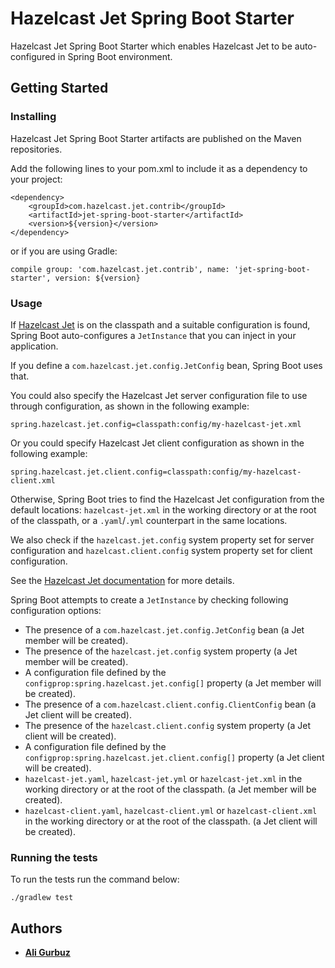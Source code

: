 # Hazelcast Jet Spring Boot Starter

Hazelcast Jet Spring Boot Starter which enables Hazelcast Jet to be 
auto-configured in Spring Boot environment.

## Getting Started

### Installing

Hazelcast Jet Spring Boot Starter artifacts are published on the Maven
repositories. 

Add the following lines to your pom.xml to include it as a dependency
to your project:

```
<dependency>
    <groupId>com.hazelcast.jet.contrib</groupId>
    <artifactId>jet-spring-boot-starter</artifactId>
    <version>${version}</version>
</dependency>
```

or if you are using Gradle: 
```
compile group: 'com.hazelcast.jet.contrib', name: 'jet-spring-boot-starter', version: ${version}
```

### Usage

If [Hazelcast Jet](https://jet.hazelcast.org/) is on the classpath and
a suitable configuration is found, Spring Boot auto-configures a
`JetInstance` that you can inject in your application.

If you define a `com.hazelcast.jet.config.JetConfig` bean, Spring Boot
uses that.

You could also specify the Hazelcast Jet server configuration file to
use through configuration, as shown in the following example:

```text
spring.hazelcast.jet.config=classpath:config/my-hazelcast-jet.xml
```

Or you could specify Hazelcast Jet client configuration as shown in the
following example:

```text
spring.hazelcast.jet.client.config=classpath:config/my-hazelcast-client.xml
```

Otherwise, Spring Boot tries to find the Hazelcast Jet configuration
from the default locations: `hazelcast-jet.xml` in the working
directory or at the root of the classpath, or a `.yaml`/`.yml`
counterpart in the same locations.

We also check if the `hazelcast.jet.config` system property set for
server configuration and `hazelcast.client.config` system property set
for client configuration.

See the 
[Hazelcast Jet documentation](https://docs.hazelcast.org/docs/jet/latest/manual/#declarative-configuration)
 for more details.

Spring Boot attempts to create a `JetInstance` by checking following 
configuration options:

* The presence of a `com.hazelcast.jet.config.JetConfig` bean (a Jet
member will be created).
* The presence of the `hazelcast.jet.config` system property (a Jet
member will be created).
* A configuration file defined by the 
`configprop:spring.hazelcast.jet.config[]` property (a Jet member will
 be created).
* The presence of a `com.hazelcast.client.config.ClientConfig` bean (a
Jet client will be created).
* The presence of the `hazelcast.client.config` system property (a Jet
client will be created).
* A configuration file defined by the 
`configprop:spring.hazelcast.jet.client.config[]` property (a Jet
client will be created).
* `hazelcast-jet.yaml`, `hazelcast-jet.yml` or `hazelcast-jet.xml` in
the working directory or at the root of the classpath. (a Jet member
will be created).
* `hazelcast-client.yaml`, `hazelcast-client.yml` or 
`hazelcast-client.xml` in the working directory or at the root of the 
classpath. (a Jet client will be created).



### Running the tests

To run the tests run the command below: 

```
./gradlew test
```

## Authors

* **[Ali Gurbuz](https://github.com/gurbuzali)**
